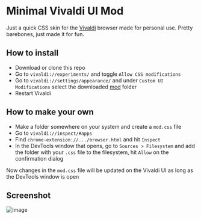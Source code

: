 # Minimal Vivaldi UI Mod

Just a quick CSS skin for the [Vivaldi](https://vivaldi.com) browser made for personal use. Pretty barebones, just made it for fun.

## How to install

- Download or clone this repo
- Go to `vivaldi://experiments/` and toggle `Allow CSS modifications`
- Go to `vivaldi://settings/appearance/` and under `Custom UI Modifications` select the downloaded [mod](/mod) folder
- Restart Vivaldi

## How to make your own

- Make a folder somewhere on your system and create a `mod.css` file
- Go to `vivaldi://inspect/#apps`
- Find `chrome-extension://.../browser.html` and hit `Inspect`
- In the DevTools window that opens, go to `Sources > Filesystem` and add the folder with your `.css` file to the filesystem, hit `Allow` on the confirmation dialog

Now changes in the `mod.css` file will be updated on the Vivaldi UI as long as the DevTools window is open

## Screenshot
![image](https://user-images.githubusercontent.com/18179415/222575725-f2dbd1b5-0e2b-4e43-9796-a3801b7c6ab6.png)
